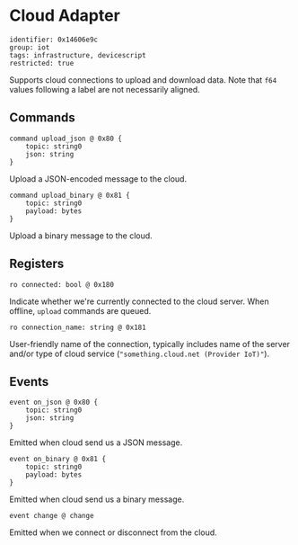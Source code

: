 # Cloud Adapter

    identifier: 0x14606e9c
    group: iot
    tags: infrastructure, devicescript
    restricted: true

Supports cloud connections to upload and download data.
Note that `f64` values following a label are not necessarily aligned.

## Commands

    command upload_json @ 0x80 {
        topic: string0
        json: string
    }

Upload a JSON-encoded message to the cloud.

    command upload_binary @ 0x81 {
        topic: string0
        payload: bytes
    }

Upload a binary message to the cloud.

## Registers

    ro connected: bool @ 0x180

Indicate whether we're currently connected to the cloud server.
When offline, `upload` commands are queued.

    ro connection_name: string @ 0x181

User-friendly name of the connection, typically includes name of the server
and/or type of cloud service (`"something.cloud.net (Provider IoT)"`).

## Events

    event on_json @ 0x80 {
        topic: string0
        json: string
    }

Emitted when cloud send us a JSON message.

    event on_binary @ 0x81 {
        topic: string0
        payload: bytes
    }

Emitted when cloud send us a binary message.

    event change @ change

Emitted when we connect or disconnect from the cloud.
